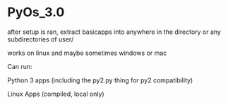 # PyOs_3.0
after setup is ran, extract basicapps into anywhere in the directory or any subdirectories of user/

works on linux and maybe sometimes windows or mac

Can run:

Python 3 apps (including the py2.py thing for py2 compatibility)

Linux Apps (compiled, local only)
